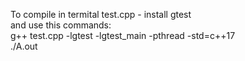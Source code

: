 To compile in termital test.cpp - install gtest 	
and use this commands:	
g++ test.cpp -lgtest -lgtest_main -pthread -std=c++17	
./A.out  
